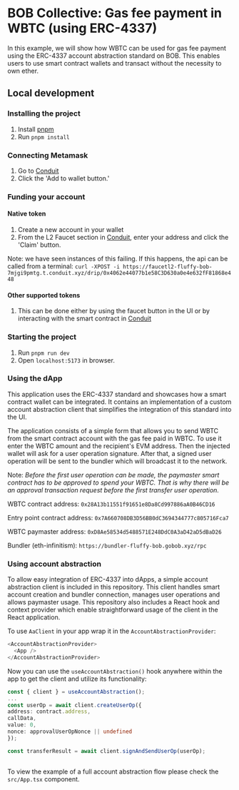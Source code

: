 # BOB Collective: Gas fee payment in WBTC (using ERC-4337)

In this example, we will show how WBTC can be used for gas fee payment using the ERC-4337 account abstraction standard on BOB. This enables users to use smart contract wallets and transact without the necessity to own ether.

## Local development

### Installing the project

1. Install [pnpm](https://pnpm.io/installation)
2. Run `pnpm install`

### Connecting Metamask

1. Go to [Conduit](https://app.conduit.xyz/published/view/fluffy-bob-7mjgi9pmtg)
2. Click the 'Add to wallet button.'

### Funding your account

#### Native token

1. Create a new account in your wallet
2. From the L2 Faucet section in [Conduit](https://app.conduit.xyz/published/view/fluffy-bob-7mjgi9pmtg), enter your address and click the 'Claim' button.

Note: we have seen instances of this failing. If this happens, the api can be called from a terminal:
`curl -XPOST -i https://faucetl2-fluffy-bob-7mjgi9pmtg.t.conduit.xyz/drip/0x4062e44077b1e58C3D630a0e4e632fF81868e448`

#### Other supported tokens

1. This can be done either by using the faucet button in the UI or by interacting with the smart contract in [Conduit](https://explorerl2-fluffy-bob-7mjgi9pmtg.t.conduit.xyz/address/[address])

### Starting the project

1. Run `pnpm run dev`
2. Open `localhost:5173` in browser.

### Using the dApp

This application uses the ERC-4337 standard and showcases how a smart contract wallet can be integrated. It contains an implementation of a custom account abstraction client that simplifies the integration of this standard into the UI. 


The application consists of a simple form that allows you to send WBTC from the smart contract account with the gas fee paid in WBTC. To use it enter the WBTC amount and the recipient's EVM address. Then the injected wallet will ask for a user operation signature. After that, a signed user operation will be sent to the bundler which will broadcast it to the network.

Note: *Before the first user operation can be made, the paymaster smart contract has to be approved to spend your WBTC. That is why there will be an approval transaction request before the first transfer user operation.*

WBTC contract address: `0x28A13b11551f91651e8Da8Cd997886aA0B46CD16`

Entry point contract address: `0x7A660708DB3D56BB0dC3694344777c805716Fca7`

WBTC paymaster address:
`0xD8Ae58534d5488571E248DdC0A3aD42aD5dBaD26`

Bundler (eth-infinitism):
`https://bundler-fluffy-bob.gobob.xyz/rpc`

### Using account abstraction 

To allow easy integration of ERC-4337 into dApps, a simple account abstraction client is included in this repository. This client handles smart account creation and bundler connection, manages user operations and allows paymaster usage. This repository also includes a React hook and context provider which enable straightforward usage of the client in the React application.

To use `AaClient` in your app wrap it in the `AccountAbstractionProvider`:
```typescript
<AccountAbstractionProvider>
  <App />
</AccountAbstractionProvider>
```

Now you can use the `useAccountAbstraction()` hook anywhere within the app to get the client and utilize its functionality:
```typescript
const { client } = useAccountAbstraction();  
...
const userOp = await client.createUserOp({
address: contract.address,
callData,
value: 0,
nonce: approvalUserOpNonce || undefined
});

const transferResult = await client.signAndSendUserOp(userOp);
  

```

To view the example of a full account abstraction flow please check the `src/App.tsx` component.